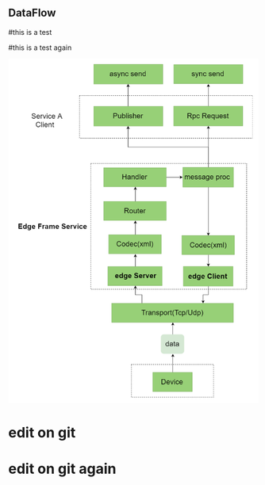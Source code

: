 ## DataFlow

#this is a test 

#this is a test  again

![Image](https://github.com/danny-gao/Learn-GitHub/blob/master/data%20flow.png)


# edit on git

# edit on git again
